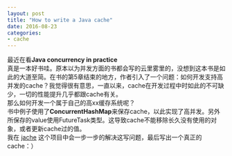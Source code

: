 ```yaml
---
layout: post
title: "How to write a Java cache"
date: 2016-08-23
categories: 
- cache
---
```


最近在看**Java concurrency in practice**   
真是一本好书哇。原本以为并发方面的书都会写的云里雾里的，没想到这本书是如此的大道至简。在书的第5章结束的地方，作者引入了一个问题：如何开发支持高并发的cache？我觉得很有意思，一直以来，cache在开发过程中时如此的不可缺少，一切的性能提升几乎都跟cache有关。   
那么如何开发一个属于自己的高xx缓存系统呢？   
书中例子使用了**ConcurrentHashMap**来保存cache，以此实现了高并发。另外所保存的value使用FutureTask<T>类型。这导致cache不能移除长久没有使用的对象，或者更新cache过的值。   
我在 [jache](github.com/magicalne/Jache) 这个项目中会一步一步的解决这写问题，最后写出一个真正的cache：）
